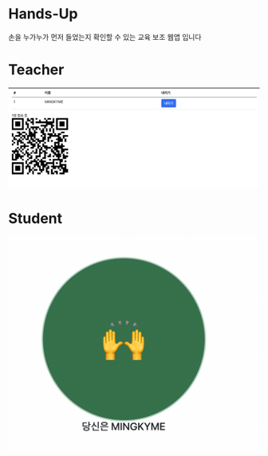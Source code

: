 # Hands-Up
손을 누가누가 먼저 들었는지 확인할 수 있는 교육 보조 웹앱 입니다

# Teacher
![Teacher](https://github.com/mingkyme/Hands-Up/blob/main/README/teacher.png)

# Student
![Student](https://github.com/mingkyme/Hands-Up/blob/main/README/student.png)
